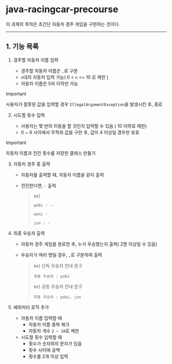 # java-racingcar-precourse
이 과제의 목적은 초간단 자동차 경주 게임을 구현하는 것이다.

---------------------------------------------------
## 1. 기능 목록
  1. 경주할 자동차 이름 입력

     - 경주할 자동차 이름은 `,`로 구분
     - `n`대의 자동차 입력 가능( 0 < `n` <= 10 로 제한 )
     - 자동차 이름은 5자 이하만 가능

> [!important]
>
> 사용자가 잘못된 값을 입력할 경우 `IllegalArgumentException`을 발생시킨 후, 종료

  2. 시도할 횟수 입력
     
     - 사용자는 몇 번의 이동을 할 것인지 입력할 수 있음 ( 10 이하로 제한)
     - 0 ~ 9 사이에서 무작위 값을 구한 후, 값이 4 이상일 경우만 유효

> [!important]
>
> 자동차 이름과 전진 횟수를 저장한 클래스 만들기

  3. 자동차 경주 중 출력
     
     - 자동차를 출력할 때, 자동차 이름을 같이 출력
     - 전진한다면, `-` 출력

       > ex)
       >
       > `pobi : --`
       >
       > `woni :`
       >
       > `jun : -`
       >

  4. 최종 우승자 출력
    
     - 자동차 경주 게임을 완료한 후, 누가 우승했는지 출력( 2명 이상일 수 있음)
     - 우승자가 여러 명일 경우, `,`로 구분하여 출력

       >
       > ex) 단독 우승자 안내 문구
       >
       > `최종 우승자 : pobi`
       >
       > ex) 공동 우승자 안내 문구
       >
       > `최종 우승자 : pobi, jun`
       >

  5. 예외처리 로직 추가
   
     - 자동차 이름 입력할 때
        - 자동차 이름 중복 체크 
        - 자동차 개수 `2 ~ 10`로 제한
     - 시도할 횟수 입력할 때
        - 횟수가 숫자외의 문자가 있음
        - 횟수 사이에 공백
        - 횟수를 2개 이상 입력
